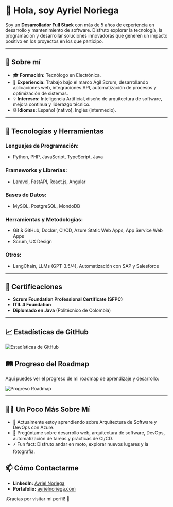 # 👋 Hola, soy **Ayriel Noriega**

Soy un **Desarrollador Full Stack** con más de 5 años de experiencia en desarrollo y mantenimiento de software. Disfruto explorar la tecnología, la programación y desarrollar soluciones innovadoras que generen un impacto positivo en los proyectos en los que participo.

---

## 🚀 Sobre mí

- 🎓 **Formación:** Tecnólogo en Electrónica.
- 💼 **Experiencia:** Trabajo bajo el marco Ágil Scrum, desarrollando aplicaciones web, integraciones API, automatización de procesos y optimización de sistemas.
- 💡 **Intereses:** Inteligencia Artificial, diseño de arquitectura de software, mejora continua y liderazgo técnico.
- 🌐 **Idiomas:** Español (nativo), Inglés (intermedio).

---

## 🚀 Tecnologías y Herramientas 

### Lenguajes de Programación:

- Python, PHP, JavaScript, TypeScript, Java

### Frameworks y Librerías:

- Laravel, FastAPI, React.js, Angular

### Bases de Datos:

- MySQL, PostgreSQL, MondoDB

### Herramientas y Metodologías:

- Git & GitHub, Docker, CI/CD, Azure Static Web Apps, App Service Web Apps
- Scrum, UX Design

### Otros:

- LangChain, LLMs (GPT-3.5/4), Automatización con SAP y Salesforce

---

<!-- ## 🏆 Proyectos Destacados

### Aplicación de Gestión de Créditos

- **Tecnologías:** Laravel, React, MySQL
- **Descripción:** Plataforma que acelera la aprobación de créditos y optimiza la entrega de productos.

### Automatización de Extractos Bancarios

- **Tecnologías:** Python, FastAPI, React, OpenAI LLMs
- **Descripción:** Automatiza la extracción y gestión de datos en SAP, mejorando significativamente la eficiencia operativa.

### Integración de Pagos Online

- **Tecnologías:** React, Laravel
- **Descripción:** Desarrollo de una solución que optimiza procesos de pago en línea mediante la API de Wompi.

--- -->

## 📜 Certificaciones

- **Scrum Foundation Professional Certificate (SFPC)**
- **ITIL 4 Foundation**
- **Diplomado en Java** (Politécnico de Colombia)

---

## 📈 Estadísticas de GitHub

![Estadísticas de GitHub](https://github-readme-stats.vercel.app/api?username=AyrielNoriega&show_icons=true&theme=radical)


## 🛤️ Progreso del Roadmap
Aquí puedes ver el progreso de mi roadmap de aprendizaje y desarrollo:

![Progreso Roadmap](https://roadmap.sh/card/tall/6782adeb70129741a8191c8f?variant=dark)

---


## 👨‍💻 Un Poco Más Sobre Mí

- 🌱 Actualmente estoy aprendiendo sobre Arquitectura de Software y DevOps con Azure.
- 💬 Pregúntame sobre desarrollo web, arquitectura de software, DevOps, automatización de tareas y prácticas de CI/CD.
- ⚡ Fun fact: Disfruto andar en moto, explorar nuevos lugares y la fotografía.

## 📫 Cómo Contactarme

- **LinkedIn:** [Ayriel Noriega](https://www.linkedin.com/in/ayrielnoriega)
- **Portafolio:** [ayrielnoriega.com](https://ayrielnoriega.com/)

<!-- ¡Gracias por visitar mi perfil! 🚀 -->
¡Gracias por visitar mi perfil! 🙏
